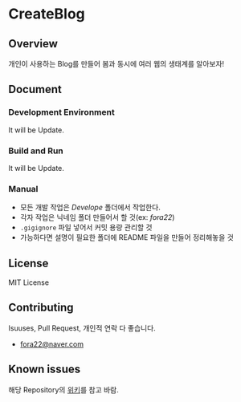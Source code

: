 # CreateBlog

## Overview
개인이 사용하는 Blog를 만들어 봄과 동시에 여러 웹의 생태계를 알아보자!

## Document
### Development Environment
It will be Update.
### Build and Run
It will be Update.
### Manual
- 모든 개발 작업은 *Develope* 폴더에서 작업한다.
 - 각자 작업은 닉네임 폴더 만들어서 할 것(ex: *fora22*)
 - `.gigignore` 파일 넣어서 커밋 용량 관리할 것
 - 가능하다면 설명이 필요한 폴더에 README 파일을 만들어 정리해놓을 것

## License
MIT License
## Contributing
Isuuses, Pull Request, 개인적 연락 다 좋습니다.
 - fora22@naver.com
 
## Known issues
해당 Repository의 [위키](https://github.com/fora22/CreateBlog/wiki)를 참고 바람.
